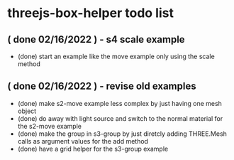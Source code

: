 # threejs-box-helper todo list

## ( done 02/16/2022 ) - s4 scale example
* (done) start an example like the move example only using the scale method

## ( done 02/16/2022 ) - revise old examples
* (done) make s2-move example less complex by just having one mesh object
* (done) do away with light source and switch to the normal material for the s2-move example
* (done) make the group in s3-group by just diretcly adding THREE.Mesh calls as argument values for the add method
* (done) have a grid helper for the s3-group example